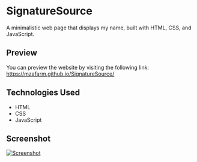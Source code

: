 # SignatureSource

A minimalistic web page that displays my name, built with HTML, CSS, and JavaScript.

## Preview
You can preview the website by visiting the following link:
https://mzafarm.github.io/SignatureSource/

## Technologies Used
- HTML
- CSS
- JavaScript

## Screenshot

[![**Screenshot**](https://user-images.githubusercontent.com/98420006/213889748-cd716229-a614-4b65-8a85-8a950c8cbbfa.png)](https://mzafarm.github.io/SignatureSource/)
